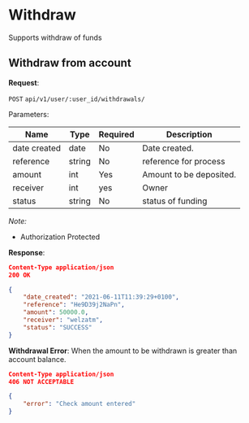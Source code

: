 # Withdraw
Supports withdraw of funds

## Withdraw from account

**Request**:

`POST` `api/v1/user/:user_id/withdrawals/`

Parameters:

Name       | Type   | Required | Description
-----------|--------|----------|------------
date created   | date | No      | Date created.
reference   | string | No     | reference for process
amount | int | Yes       | Amount to be deposited.
receiver  | int | yes       | Owner 
status      | string | No       | status of funding

*Note:*

- Authorization Protected

**Response**:

```json
Content-Type application/json
200 OK

{
    "date_created": "2021-06-11T11:39:29+0100",
    "reference": "He9D39j2NaPn",
    "amount": 50000.0,
    "receiver": "welzatm",
    "status": "SUCCESS"
}
```

**Withdrawal Error**:
When the amount to be withdrawn is greater than account balance.

```json
Content-Type application/json
406 NOT ACCEPTABLE

{
    "error": "Check amount entered"
}
```
